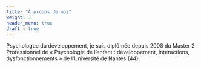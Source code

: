 ```yaml
---
title: "À propos de moi"
weight: 3
header_menu: true
draft : true
---
```


Psychologue du développement, je suis diplômée depuis 2008 du Master 2 Professionnel de
« Psychologie de l’enfant : développement, interactions, dysfonctionnements » de l’Université de Nantes
(44).


